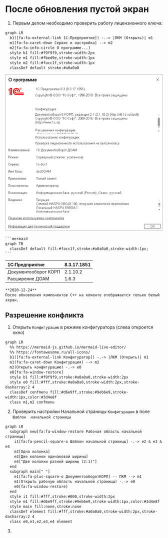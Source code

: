 # После обновления пустой экран

1. Первым делом необходимо проверить работу лицензионного ключа:
``` mermaid
graph LR
  b1([fa:fa-external-link 1С:Предприятие]) -.-> |ЛКМ (Открыть)| m1
  m1[fa:fa-caret-down Сервис и настройка] --> m2
  m2[fa:fa-info-circle О программе...]
  style b1 fill:#f9f9f9,stroke-width:2px
  style m1 fill:#fbed9e,stroke-width:1px
  style m2 fill:#facc1f,stroke-width:1px
  classDef default stroke:#a0a0a0
```
![about](images/about.png)

    ```mermaid
    graph TB
      classDef default fill:#facc1f,stroke:#a0a0a0,stroke-width:1px;
    ```


|1C:Предприятие|8.3.17.1851
|:--- |:--- 
|Документооборот КОРП|2.1.10.2
|Расширение ДОАМ|1.6.3

``` danger
**2020-12-24**  
После обновления компонентов C++ на клиенте отображается только белый экран.
```

## Разрешение конфликта

1. Открыть `Конфигурацию` в режиме конфигуратора (слева откроется окно)
``` mermaid
graph LR
  %% https://mermaid-js.github.io/mermaid-live-editor/
  %% https://fontawesome.ru/all-icons/
  b1([fa:fa-external-link Конфигуратор]) -.-> |ЛКМ (Открыть)| m1
  m1(fa:fa-caret-down Конфигурация) --> m2
  m2(Открыть конфигурацию) -.-> e0
  e0[fa:fa-window-restore]
  style b1 fill:#f9f9f9,stroke:#a0a0a0,stroke-width:2px
  style e0 fill:#fff,stroke:#a0a0a0,stroke-width:2px,stroke-dasharray:2 4
  classDef confmenu fill:#d6e9ff,stroke:#9eb6e9,stroke-width:1px,color:#3d4e8f
  class m1,m2 confmenu
```

2. Проверить настройки Начальной страницы `Конфигурации` в поле `Шаблон 
начальной страницы`
``` mermaid
graph LR
  subgraph new[fa:fa-window-restore Рабочая область начальной страницы]
    i1[fa:fa-pencil-square-o Шаблон начальной страницы] -.-> e2 & e3 & e4
    e2[Одна колонка]
    e3[Две колонки одинаковой ширины]
    e4["Две колонки разной ширины (2:1)"]
  end
  subgraph main[" "]
    e1[fa:fa-plus-square-o ДокументооборотКОРП] -- ПКМ --> m1
    m1(Открыть рабочую область начальной страницы) -.-> e0
    e0[fa:fa-window-restore]
  end
  style i1 fill:#fff,stroke:#000,stroke-width:2px
  style m1 fill:#d6e9ff,stroke:#9eb6e9,stroke-width:1px,color:#3d4e8f
  style main fill:none,stroke:none
  classDef element fill:#fff,stroke:#a0a0a0,stroke-width:2px,stroke-dasharray:2 4
  class e0,e1,e2,e3,e4 element
```

3. 
